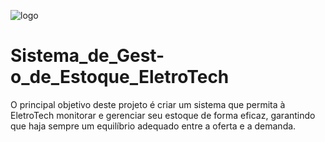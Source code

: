 ![logo](https://github.com/leoarcabold/Sistema_de_Gestao_de_Estoque_EletroTech/blob/main/logo.JPG)

# Sistema_de_Gest-o_de_Estoque_EletroTech
O principal objetivo deste projeto é criar um sistema que permita à EletroTech monitorar e gerenciar seu estoque de forma eficaz, garantindo que haja sempre um equilíbrio adequado entre a oferta e a demanda.
